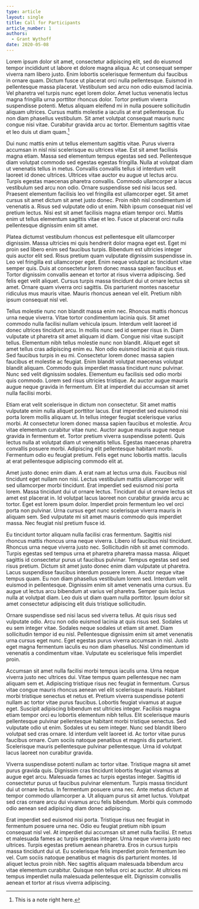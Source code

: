 ```yaml
---
type: article
layout: single
title: Call for Participants
article_number: 1
authors:
  - Grant Wythoff
date: 2020-05-08
---
```


Lorem ipsum dolor sit amet, consectetur adipiscing elit, sed do eiusmod tempor incididunt ut labore et dolore magna aliqua. Ac ut consequat semper viverra nam libero justo. Enim lobortis scelerisque fermentum dui faucibus in ornare quam. Dictum fusce ut placerat orci nulla pellentesque. Euismod in pellentesque massa placerat. Vestibulum sed arcu non odio euismod lacinia. Vel pharetra vel turpis nunc eget lorem dolor. Amet luctus venenatis lectus magna fringilla urna porttitor rhoncus dolor. Tortor pretium viverra suspendisse potenti. Metus aliquam eleifend mi in nulla posuere sollicitudin aliquam ultrices. Cursus mattis molestie a iaculis at erat pellentesque. Eu non diam phasellus vestibulum. Sit amet volutpat consequat mauris nunc congue nisi vitae. Curabitur gravida arcu ac tortor. Elementum sagittis vitae et leo duis ut diam quam.[^2]

<!--more-->

[^2]: This is a note right here.

Dui nunc mattis enim ut tellus elementum sagittis vitae. Purus viverra accumsan in nisl nisi scelerisque eu ultrices vitae. Est sit amet facilisis magna etiam. Massa sed elementum tempus egestas sed sed. Pellentesque diam volutpat commodo sed egestas egestas fringilla. Nulla at volutpat diam ut venenatis tellus in metus. Convallis convallis tellus id interdum velit laoreet id donec ultrices. Ultrices vitae auctor eu augue ut lectus arcu. Turpis egestas maecenas pharetra convallis. Commodo ullamcorper a lacus vestibulum sed arcu non odio. Ornare suspendisse sed nisi lacus sed. Praesent elementum facilisis leo vel fringilla est ullamcorper eget. Sit amet cursus sit amet dictum sit amet justo donec. Proin nibh nisl condimentum id venenatis a. Risus sed vulputate odio ut enim. Nibh ipsum consequat nisl vel pretium lectus. Nisi est sit amet facilisis magna etiam tempor orci. Mattis enim ut tellus elementum sagittis vitae et leo. Fusce ut placerat orci nulla pellentesque dignissim enim sit amet.

Platea dictumst vestibulum rhoncus est pellentesque elit ullamcorper dignissim. Massa ultricies mi quis hendrerit dolor magna eget est. Eget mi proin sed libero enim sed faucibus turpis. Bibendum est ultricies integer quis auctor elit sed. Risus pretium quam vulputate dignissim suspendisse in. Leo vel fringilla est ullamcorper eget. Enim neque volutpat ac tincidunt vitae semper quis. Duis at consectetur lorem donec massa sapien faucibus et. Tortor dignissim convallis aenean et tortor at risus viverra adipiscing. Sed felis eget velit aliquet. Cursus turpis massa tincidunt dui ut ornare lectus sit amet. Ornare quam viverra orci sagittis. Dis parturient montes nascetur ridiculus mus mauris vitae. Mauris rhoncus aenean vel elit. Pretium nibh ipsum consequat nisl vel.

Tellus molestie nunc non blandit massa enim nec. Rhoncus mattis rhoncus urna neque viverra. Vitae tortor condimentum lacinia quis. Sit amet commodo nulla facilisi nullam vehicula ipsum. Interdum velit laoreet id donec ultrices tincidunt arcu. In mollis nunc sed id semper risus in. Diam vulputate ut pharetra sit amet aliquam id diam. Congue nisi vitae suscipit tellus. Elementum nibh tellus molestie nunc non blandit. Aliquet eget sit amet tellus cras adipiscing enim eu. Non odio euismod lacinia at quis risus. Sed faucibus turpis in eu mi. Consectetur lorem donec massa sapien faucibus et molestie ac feugiat. Enim blandit volutpat maecenas volutpat blandit aliquam. Commodo quis imperdiet massa tincidunt nunc pulvinar. Nunc sed velit dignissim sodales. Elementum eu facilisis sed odio morbi quis commodo. Lorem sed risus ultricies tristique. Ac auctor augue mauris augue neque gravida in fermentum. Elit at imperdiet dui accumsan sit amet nulla facilisi morbi.

Etiam erat velit scelerisque in dictum non consectetur. Sit amet mattis vulputate enim nulla aliquet porttitor lacus. Erat imperdiet sed euismod nisi porta lorem mollis aliquam ut. In tellus integer feugiat scelerisque varius morbi. At consectetur lorem donec massa sapien faucibus et molestie. Arcu vitae elementum curabitur vitae nunc. Auctor augue mauris augue neque gravida in fermentum et. Tortor pretium viverra suspendisse potenti. Quis lectus nulla at volutpat diam ut venenatis tellus. Egestas maecenas pharetra convallis posuere morbi. Adipiscing elit pellentesque habitant morbi. Fermentum odio eu feugiat pretium. Felis eget nunc lobortis mattis. Iaculis at erat pellentesque adipiscing commodo elit at.

Amet justo donec enim diam. A erat nam at lectus urna duis. Faucibus nisl tincidunt eget nullam non nisi. Lectus vestibulum mattis ullamcorper velit sed ullamcorper morbi tincidunt. Erat imperdiet sed euismod nisi porta lorem. Massa tincidunt dui ut ornare lectus. Tincidunt dui ut ornare lectus sit amet est placerat in. Id volutpat lacus laoreet non curabitur gravida arcu ac tortor. Eget est lorem ipsum dolor. Imperdiet proin fermentum leo vel orci porta non pulvinar. Urna cursus eget nunc scelerisque viverra mauris in aliquam sem. Sed vulputate mi sit amet mauris commodo quis imperdiet massa. Nec feugiat nisl pretium fusce id.

Eu tincidunt tortor aliquam nulla facilisi cras fermentum. Sagittis nisl rhoncus mattis rhoncus urna neque viverra. Libero id faucibus nisl tincidunt. Rhoncus urna neque viverra justo nec. Sollicitudin nibh sit amet commodo. Turpis egestas sed tempus urna et pharetra pharetra massa massa. Aliquet sagittis id consectetur purus ut faucibus pulvinar. Tempus egestas sed sed risus pretium. Dictum sit amet justo donec enim diam vulputate ut pharetra. Lacus suspendisse faucibus interdum posuere lorem. Auctor neque vitae tempus quam. Eu non diam phasellus vestibulum lorem sed. Interdum velit euismod in pellentesque. Dignissim enim sit amet venenatis urna cursus. Eu augue ut lectus arcu bibendum at varius vel pharetra. Semper quis lectus nulla at volutpat diam. Leo duis ut diam quam nulla porttitor. Ipsum dolor sit amet consectetur adipiscing elit duis tristique sollicitudin.

Ornare suspendisse sed nisi lacus sed viverra tellus. At quis risus sed vulputate odio. Arcu non odio euismod lacinia at quis risus sed. Sodales ut eu sem integer vitae. Sodales neque sodales ut etiam sit amet. Diam sollicitudin tempor id eu nisl. Pellentesque dignissim enim sit amet venenatis urna cursus eget nunc. Eget egestas purus viverra accumsan in nisl. Justo eget magna fermentum iaculis eu non diam phasellus. Nisl condimentum id venenatis a condimentum vitae. Vulputate eu scelerisque felis imperdiet proin.

Accumsan sit amet nulla facilisi morbi tempus iaculis urna. Urna neque viverra justo nec ultrices dui. Vitae tempus quam pellentesque nec nam aliquam sem et. Adipiscing tristique risus nec feugiat in fermentum. Cursus vitae congue mauris rhoncus aenean vel elit scelerisque mauris. Habitant morbi tristique senectus et netus et. Pretium viverra suspendisse potenti nullam ac tortor vitae purus faucibus. Lobortis feugiat vivamus at augue eget. Suscipit adipiscing bibendum est ultricies integer. Facilisis magna etiam tempor orci eu lobortis elementum nibh tellus. Elit scelerisque mauris pellentesque pulvinar pellentesque habitant morbi tristique senectus. Sed vulputate odio ut enim. Sodales ut eu sem integer. Nunc sed blandit libero volutpat sed cras ornare. Id interdum velit laoreet id. Ac tortor vitae purus faucibus ornare. Cum sociis natoque penatibus et magnis dis parturient. Scelerisque mauris pellentesque pulvinar pellentesque. Urna id volutpat lacus laoreet non curabitur gravida.

Viverra suspendisse potenti nullam ac tortor vitae. Tristique magna sit amet purus gravida quis. Dignissim cras tincidunt lobortis feugiat vivamus at augue eget arcu. Malesuada fames ac turpis egestas integer. Sagittis id consectetur purus ut faucibus pulvinar elementum. Turpis massa tincidunt dui ut ornare lectus. In fermentum posuere urna nec. Ante metus dictum at tempor commodo ullamcorper a. Ut aliquam purus sit amet luctus. Volutpat sed cras ornare arcu dui vivamus arcu felis bibendum. Morbi quis commodo odio aenean sed adipiscing diam donec adipiscing.

Erat imperdiet sed euismod nisi porta. Tristique risus nec feugiat in fermentum posuere urna nec. Odio eu feugiat pretium nibh ipsum consequat nisl vel. At imperdiet dui accumsan sit amet nulla facilisi. Et netus et malesuada fames ac turpis egestas integer. Urna neque viverra justo nec ultrices. Turpis egestas pretium aenean pharetra. Eros in cursus turpis massa tincidunt dui ut. Eu scelerisque felis imperdiet proin fermentum leo vel. Cum sociis natoque penatibus et magnis dis parturient montes. Id aliquet lectus proin nibh. Nec sagittis aliquam malesuada bibendum arcu vitae elementum curabitur. Quisque non tellus orci ac auctor. At ultrices mi tempus imperdiet nulla malesuada pellentesque elit. Dignissim convallis aenean et tortor at risus viverra adipiscing.

